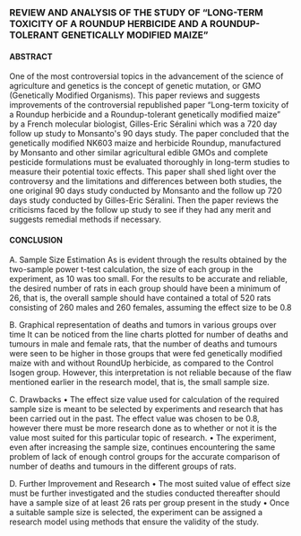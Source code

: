 ### REVIEW AND ANALYSIS OF THE STUDY OF “LONG-TERM TOXICITY OF A ROUNDUP HERBICIDE AND A ROUNDUP-TOLERANT GENETICALLY MODIFIED MAIZE”

#### ABSTRACT
One of the most controversial topics in the advancement of the science of agriculture and genetics is the concept of genetic mutation, or GMO (Genetically Modified Organisms). This paper reviews and suggests improvements of the controversial republished paper “Long-term toxicity of a Roundup herbicide and a Roundup-tolerant genetically modified maize” by a French molecular biologist, Gilles-Eric Séralini which was a 720 day follow up study to Monsanto's 90 days study.  The paper concluded that the genetically modified NK603 maize and herbicide Roundup, manufactured by Monsanto and other similar agricultural edible GMOs and complete pesticide formulations must be evaluated thoroughly in long-term studies to measure their potential toxic effects. 
This paper shall shed light over the controversy and the limitations and differences between both studies, the one original 90 days study conducted by Monsanto and the follow up 720 days study conducted by Gilles-Eric Séralini. Then the paper reviews the criticisms faced by the follow up study to see if they had any merit and suggests remedial methods if necessary.

#### CONCLUSION

A.	Sample Size Estimation
As is evident through the results obtained by the two-sample power t-test calculation, the size of each group in the experiment, as 10 was too small. For the results to be accurate and reliable, the desired number of rats in each group should have been a minimum of 26, that is, the overall sample should have contained a total of 520 rats consisting of 260 males and 260 females, assuming the effect size to be 0.8

B.	Graphical representation of deaths and tumors in various groups over time
It can be noticed from the line charts plotted for number of deaths and tumours in male and female rats, that the number of deaths and tumours were seen to be higher in those groups that were fed genetically modified maize with and without RoundUp herbicide, as compared to the Control Isogen group.
However, this interpretation is not reliable because of the flaw mentioned earlier in the research model, that is, the small sample size.

C.	Drawbacks
•	The effect size value used for calculation of the required sample size is meant to be selected by experiments and research that has been carried out in the past. The effect value was chosen to be 0.8, however there must be more research done as to whether or not it is the value most suited for this particular topic of research.
•	The experiment, even after increasing the sample size, continues encountering the same problem of lack of enough control groups for the accurate comparison of number of deaths and tumours in the different groups of rats.

D.	Further Improvement and Research
•	The most suited value of effect size must be further investigated and the studies conducted thereafter should have a sample size of at least 26 rats per group present in the study
•	Once a suitable sample size is selected, the experiment can be assigned a research model using methods that ensure the validity of the study.

